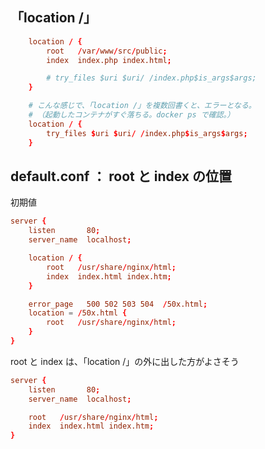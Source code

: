## 「location /」
```conf
    location / {
        root   /var/www/src/public;
        index  index.php index.html;

        # try_files $uri $uri/ /index.php$is_args$args;
    }

    # こんな感じで、「location /」を複数回書くと、エラーとなる。
    # （起動したコンテナがすぐ落ちる。docker ps で確認。）
    location / {
        try_files $uri $uri/ /index.php$is_args$args;
    }
```

## default.conf ： root と index の位置
初期値
```conf
server {
    listen       80;
    server_name  localhost;

    location / {
        root   /usr/share/nginx/html;
        index  index.html index.htm;
    }

    error_page   500 502 503 504  /50x.html;
    location = /50x.html {
        root   /usr/share/nginx/html;
    }
}
```
root と index は、「location /」の外に出した方がよさそう
```conf
server {
    listen       80;
    server_name  localhost;

    root   /usr/share/nginx/html;
    index  index.html index.htm;
}
```

